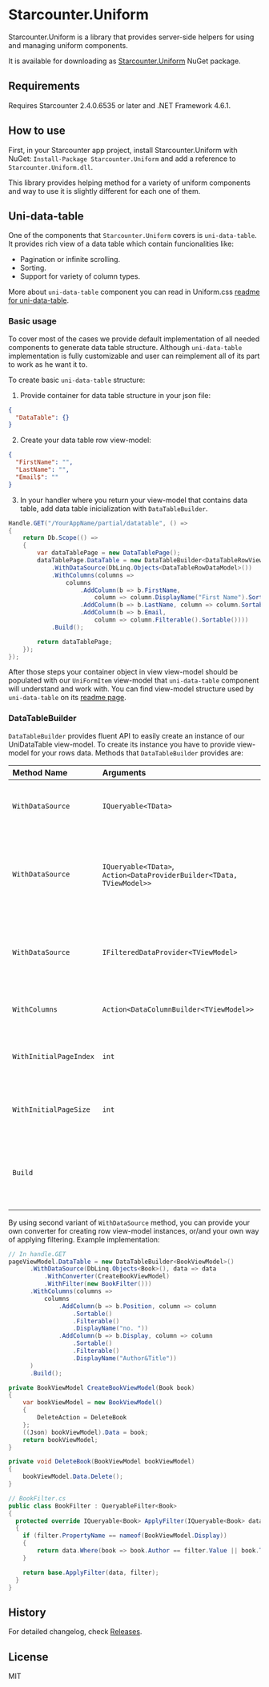 # Starcounter.Uniform
Starcounter.Uniform is a library that provides server-side helpers for using and managing uniform components. 

It is available for downloading as [Starcounter.Uniform](https://www.nuget.org/packages/Starcounter.Uniform/) NuGet package.

## Requirements
Requires Starcounter 2.4.0.6535 or later and .NET Framework 4.6.1.

## How to use
First, in your Starcounter app project, install Starcounter.Uniform with NuGet: `Install-Package Starcounter.Uniform` and add a reference to `Starcounter.Uniform.dll`.

This library provides helping method for a variety of uniform components and way to use it is slightly different for each one of them.

## Uni-data-table
One of the components that `Starcounter.Uniform` covers is `uni-data-table`. It provides rich view of a data table which contain funcionalities like:
- Pagination or infinite scrolling.
- Sorting.
- Support for variety of column types.

More about `uni-data-table` component you can read in Uniform.css [readme for uni-data-table](https://github.com/Starcounter/uniform.css/tree/master/components/uni-data-table).

### Basic usage
To cover most of the cases we provide default implementation of all needed components to generate data table structure. Although `uni-data-table` implementation is fully customizable and user can reimplement all of its part to work as he want it to.

To create basic `uni-data-table` structure:

1. Provide container for data table structure in your json file:

```json
{
  "DataTable": {}
}

```

2. Create your data table row view-model:
```json
{
  "FirstName": "",
  "LastName": "",
  "Email$": ""
}
```

3. In your handler where you return your view-model that contains data table, add data table inicialization with `DataTableBuilder`.
```cs
Handle.GET("/YourAppName/partial/datatable", () =>
{
    return Db.Scope(() =>
    {
        var dataTablePage = new DataTablePage();
        dataTablePage.DataTable = new DataTableBuilder<DataTableRowViewModel>()
            .WithDataSource(DbLinq.Objects<DataTableRowDataModel>())
            .WithColumns(columns =>
                columns
                    .AddColumn(b => b.FirstName,
                        column => column.DisplayName("First Name").Sortable().Filterable())
                    .AddColumn(b => b.LastName, column => column.Sortable().DisplayName("Last Name"))
                    .AddColumn(b => b.Email,
                        column => column.Filterable().Sortable())))
            .Build();

        return dataTablePage;
    });
});
```

After those steps your container object in view view-model should be populated with our `UniFormItem` view-model that `uni-data-table` component will understand and work with.
You can find view-model structure used by `uni-data-table` on its [readme page](https://github.com/Starcounter/uniform.css/blob/master/components/uni-data-table/README.md).

### DataTableBuilder
`DataTableBuilder` provides fluent API to easily create an instance of our UniDataTable view-model. To create its instance you have to provide view-model for your rows data. Methods that `DataTableBuilder` provides are:

| Method Name | Arguments | Description | Returns |
| :--- | :--- | :--- | :--- |
| `WithDataSource` | `IQueryable<TData>` | Specifies the data source for the table with given `queryable` as the original data to expose. | The original `DataTableBuilder` with defined data source. |
| `WithDataSource` | `IQueryable<TData>`, `Action<DataProviderBuilder<TData, TViewModel>>` | Specifies the data source for the table with given `queryable` as the original data to expose and configuration for the details of the data source. | The original `DataTableBuilder` with defined data source. |
| `WithDataSource` | `IFilteredDataProvider<TViewModel>` | Specifies the data source for the table. This method allows the developer to use custom implementation of `IFilteredDataProvider`. | The original `DataTableBuilder` with defined data source. |
| `WithColumns` | `Action<DataColumnBuilder<TViewModel>>` | Speficies the column structure of the table. | The original `DataTableBuilder` with defined columns. |
| `WithInitialPageIndex` | `int` | Specify the initial page index for the table. If this method is never called, the initial page index will be zero. | The original `DataTableBuilder` with defined initial page index. |
| `WithInitialPageSize` | `int` | Specify the initial page size for the table. If this method is never called, the initial page index will be 50. | The original `DataTableBuilder` with defined initial page size. |
| `Build` | | Initializes the `UniDataTable` view-model with specified data source/provider, columns, initial page size and initial page index. | The `UniDataTable` view-model instance.

By using second variant of `WithDataSource` method, you can provide your own converter for creating row view-model instances, or/and your own way of applying filtering. Example implementation:
```c#
// In handle.GET
pageViewModel.DataTable = new DataTableBuilder<BookViewModel>()
      .WithDataSource(DbLinq.Objects<Book>(), data => data
          .WithConverter(CreateBookViewModel)
          .WithFilter(new BookFilter()))
      .WithColumns(columns =>
          columns
              .AddColumn(b => b.Position, column => column
                  .Sortable()
                  .Filterable()
                  .DisplayName("no. "))
              .AddColumn(b => b.Display, column => column
                  .Sortable()
                  .Filterable()
                  .DisplayName("Author&Title"))
      )
      .Build();                  

private BookViewModel CreateBookViewModel(Book book)
{
    var bookViewModel = new BookViewModel()
    {
        DeleteAction = DeleteBook 
    };
    ((Json) bookViewModel).Data = book;
    return bookViewModel;
}

private void DeleteBook(BookViewModel bookViewModel)
{
    bookViewModel.Data.Delete();
}

// BookFilter.cs
public class BookFilter : QueryableFilter<Book>
{
  protected override IQueryable<Book> ApplyFilter(IQueryable<Book> data, Filter filter)
  {
    if (filter.PropertyName == nameof(BookViewModel.Display))
    {
        return data.Where(book => book.Author == filter.Value || book.Title == filter.Value);
    }

    return base.ApplyFilter(data, filter);
  }
}
```
## History
For detailed changelog, check [Releases](https://github.com/Starcounter/Starcounter.Uniform/releases).

## License
MIT
